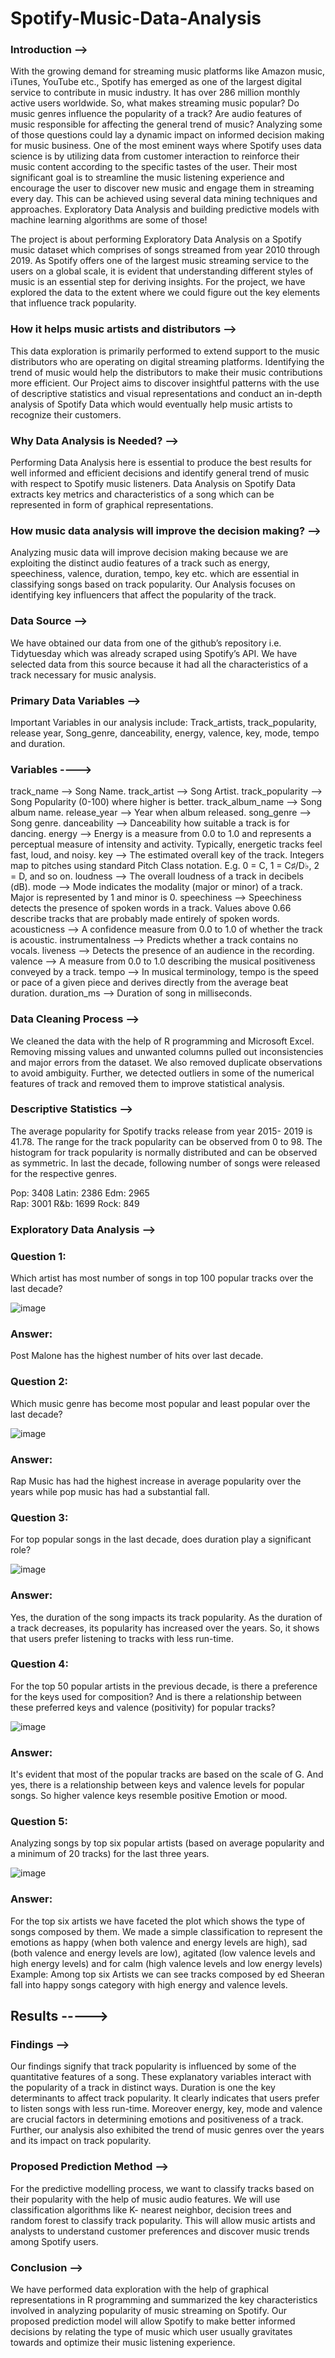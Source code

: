 # Spotify-Music-Data-Analysis

### Introduction -->

With the growing demand for streaming music platforms like Amazon music, iTunes, YouTube etc., Spotify has emerged as one of the largest digital service to contribute in music industry. It has over 286 million monthly active users worldwide. So, what makes streaming music popular?  Do music genres influence the popularity of a track? Are audio features of music responsible for affecting the general trend of music? Analyzing some of those questions could lay a dynamic impact on informed decision making for music business. One of the most eminent ways where Spotify uses data science is by utilizing data from customer interaction to reinforce their music content according to the specific tastes of the user. Their most significant goal is to streamline the music listening experience and encourage the user to discover new music and engage them in streaming every day. This can be achieved using several data mining techniques and approaches. Exploratory Data Analysis and building predictive models with machine learning algorithms are some of those!

The project is about performing Exploratory Data Analysis on a Spotify music dataset which comprises of songs streamed from year 2010 through 2019. As Spotify offers one of the largest music streaming service to the users on a global scale, it is evident that understanding different styles of music is an essential step for deriving insights. For the project, we have explored the data to the extent where we could figure out the key elements that influence track popularity.

### How it helps music artists and distributors -->

This data exploration is primarily performed to extend support to the music distributors who are operating on digital streaming platforms. Identifying the trend of music would help the distributors to make their music contributions more efficient. Our Project aims to discover insightful patterns with the use of descriptive statistics and visual representations and conduct an in-depth analysis of Spotify Data  which would eventually help music artists to recognize their customers.

### Why Data Analysis is Needed? -->

Performing Data Analysis here is essential to produce the best results for well informed and efficient decisions and identify general trend of music with respect to Spotify music listeners. Data Analysis on Spotify Data extracts key metrics and characteristics of a song which can be represented in form of graphical representations.

### How music data analysis will improve the decision making? -->

Analyzing music data will improve decision making because we are exploiting the distinct audio features of a track such as energy, speechiness, valence, duration, tempo, key etc. which are essential in classifying songs based on track popularity. Our Analysis focuses on identifying key influencers that affect the popularity of the track.

### Data Source --> 

We have obtained our data from one of the github’s repository i.e. Tidytuesday which was already scraped using Spotify’s API. We have selected data from this source because it had all the characteristics of a track necessary for music analysis.

### Primary Data Variables -->

Important Variables in our analysis include: Track_artists, track_popularity, release year, Song_genre, danceability, energy, valence, key, mode, tempo and duration.

### Variables ---->

track_name	     -->  Song Name.
track_artist     --> 	Song Artist.
track_popularity -->  Song Popularity (0-100) where higher is better.
track_album_name -->  Song album name.
release_year     -->  Year when album released.
song_genre       -->  Song genre.
danceability     -->  Danceability   how suitable a track is for dancing.
energy           -->  Energy is a measure from 0.0 to 1.0 and represents a perceptual measure of intensity and activity. Typically, energetic tracks feel fast, loud, and noisy. 
key		           -->  The estimated overall key of the track. Integers map to pitches using standard Pitch Class notation.
                      E.g. 0 = C, 1 = C♯/D♭, 2 = D, and so on. 
loudness         -->	The overall loudness of a track in decibels (dB). 
mode		         -->  Mode indicates the modality (major or minor) of a track. Major is represented by 1 and minor is 0.
speechiness      -->  Speechiness detects the presence of spoken words in a track. Values above 0.66 describe tracks that are probably made entirely of spoken words. 
acousticness     -->  A confidence measure from 0.0 to 1.0 of whether the track is acoustic.
instrumentalness -->	Predicts whether a track contains no vocals. 
liveness         -->  Detects the presence of an audience in the recording. 
valence          -->	A measure from 0.0 to 1.0 describing the musical positiveness conveyed by a track. 
tempo		         -->  In musical terminology, tempo is the speed or pace of a given piece and derives directly from the average beat duration.
duration_ms	     -->	Duration of song in milliseconds.

### Data Cleaning Process -->

We cleaned the data with the help of R programming and Microsoft Excel. Removing missing values and unwanted columns pulled out inconsistencies and major errors from the dataset. We also removed duplicate observations to avoid ambiguity. Further, we detected outliers in some of the numerical features of track and removed them to improve statistical analysis.

### Descriptive Statistics -->

The average popularity for Spotify tracks release from year 2015- 2019 is 41.78. The range for the track popularity can be observed from 0 to 98. The histogram for track popularity is normally distributed and can be observed as symmetric. In last the decade, following number of songs were released for the respective genres. 

Pop: 3408      Latin: 2386      Edm: 2965                             
Rap: 3001      R&b: 1699        Rock: 849

### Exploratory Data Analysis -->

### Question 1:
Which artist has most number of songs in top 100 popular tracks over the last decade?

![image](https://user-images.githubusercontent.com/57821332/115646913-fe771580-a2f0-11eb-83b4-12d757ac226f.png)

### Answer: 
Post Malone has the highest number of hits over last decade.

### Question 2:
Which music genre has become most popular and least popular over the last decade?

![image](https://user-images.githubusercontent.com/57821332/115647005-1fd80180-a2f1-11eb-8f51-30b11fd309d7.png)

### Answer:
Rap Music has had the highest increase in average popularity over the years while pop music has had a substantial fall.

### Question 3:
For top popular songs in the last decade, does duration play a significant role?

![image](https://user-images.githubusercontent.com/57821332/115647048-2c5c5a00-a2f1-11eb-93d1-82c41f057c18.png)

### Answer:
Yes, the duration of the song impacts its track popularity. As the duration of a track decreases, its popularity has increased over the years. So, it shows that users prefer    listening to tracks with less run-time.

### Question 4:
For the top 50 popular artists in the previous decade, is there a preference for the keys used for composition? And is there a relationship between these preferred keys and valence (positivity) for popular tracks?

![image](https://user-images.githubusercontent.com/57821332/115647141-4dbd4600-a2f1-11eb-9d7f-79a08b6c4a21.png)

### Answer:
It's evident that most of the popular tracks are based on the scale of G. And yes, there is a relationship between keys and valence levels for popular songs. So higher valence keys resemble positive Emotion or mood.

### Question 5:
Analyzing songs by top six popular artists (based on average popularity and a minimum of 20 tracks) for the last three years.

![image](https://user-images.githubusercontent.com/57821332/115647189-5f9ee900-a2f1-11eb-869a-3a69737932f8.png)

### Answer:
For the top six artists we have faceted the plot which shows the type of songs composed by them. We made a simple classification to represent the emotions as happy (when both valence and energy levels are high), sad (both valence and energy levels are low), agitated (low valence levels and high energy levels) and for calm (high valence levels and low energy levels) 
Example:  Among top six Artists we can see tracks composed by ed Sheeran fall into happy songs category with high energy and valence levels.

## Results ----->

### Findings -->

Our findings signify that track popularity is influenced by some of the quantitative features of a song. These explanatory variables interact with the popularity of a track in distinct ways. Duration is one the key determinants to affect track popularity. It clearly indicates that users prefer to listen songs with less run-time. Moreover energy, key, mode and valence are crucial factors in determining emotions and positiveness of a track. Further, our analysis also exhibited the trend of music genres over the years and its impact on track popularity.

### Proposed Prediction Method -->

For the predictive modelling process, we want to classify tracks based on their popularity with the help of music audio features. We will use classification algorithms like K- nearest neighbor, decision trees and random forest to classify track popularity. This will allow music artists and analysts to understand customer preferences and discover music trends among Spotify users.

### Conclusion -->

We have performed data exploration with the help of graphical representations in R programming and summarized the key characteristics involved in analyzing popularity of music streaming on Spotify. Our proposed prediction model will allow Spotify to make better informed decisions by relating the type of music which user usually gravitates towards and optimize their music listening experience.










